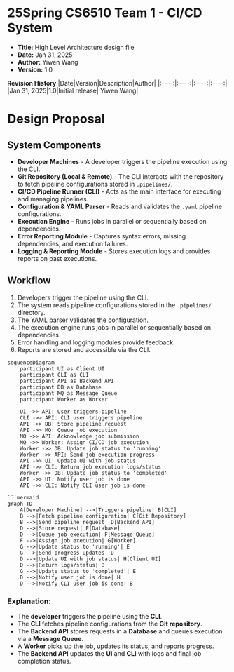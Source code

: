 # 25Spring CS6510 Team 1 - CI/CD System
- **Title:** High Level Architecture design file
- **Date:** Jan 31, 2025
- **Author:** Yiwen Wang
- **Version:** 1.0

**Revision History**
|Date|Version|Description|Author|
|:----:|:----:|:----:|:----:|
|Jan 31, 2025|1.0|Initial release| Yiwen Wang|

# Design Proposal

## System Components

- **Developer Machines** - A developer triggers the pipeline execution using the CLI.
- **Git Repository (Local & Remote)** - The CLI interacts with the repository to fetch pipeline configurations stored in `.pipelines/`.
- **CI/CD Pipeline Runner (CLI)** - Acts as the main interface for executing and managing pipelines.
- **Configuration & YAML Parser** - Reads and validates the `.yaml` pipeline configurations.
- **Execution Engine** - Runs jobs in parallel or sequentially based on dependencies.
- **Error Reporting Module** - Captures syntax errors, missing dependencies, and execution failures.
- **Logging & Reporting Module** - Stores execution logs and provides reports on past executions.

## Workflow

1. Developers trigger the pipeline using the CLI.
2. The system reads pipeline configurations stored in the `.pipelines/` directory.
3. The YAML parser validates the configuration.
4. The execution engine runs jobs in parallel or sequentially based on dependencies.
5. Error handling and logging modules provide feedback.
6. Reports are stored and accessible via the CLI.

```mermaid
sequenceDiagram
    participant UI as Client UI
    participant CLI as CLI
    participant API as Backend API
    participant DB as Database
    participant MQ as Message Queue
    participant Worker as Worker

    UI ->> API: User triggers pipeline
    CLI ->> API: CLI user triggers pipeline
    API ->> DB: Store pipeline request
    API ->> MQ: Queue job execution
    MQ ->> API: Acknowledge job submission
    MQ ->> Worker: Assign CI/CD job execution
    Worker ->> DB: Update job status to 'running'
    Worker ->> API: Send job execution progress
    API ->> UI: Update UI with job status
    API ->> CLI: Return job execution logs/status
    Worker ->> DB: Update job status to 'completed'
    API ->> UI: Notify user job is done
    API ->> CLI: Notify CLI user job is done

```mermaid
graph TD
    A[Developer Machine] -->|Triggers pipeline| B[CLI]
    B -->|Fetch pipeline configuration| C[Git Repository]
    B -->|Send pipeline request| D[Backend API]
    D -->|Store request| E[Database]
    D -->|Queue job execution| F[Message Queue]
    F -->|Assign job execution| G[Worker]
    G -->|Update status to 'running'| E
    G -->|Send progress updates| D
    D -->|Update UI with job status| H[Client UI]
    D -->|Return logs/status| B
    G -->|Update status to 'completed'| E
    D -->|Notify user job is done| H
    D -->|Notify CLI user job is done| B
```

### Explanation:
- The **developer** triggers the pipeline using the **CLI**.
- The **CLI** fetches pipeline configurations from the **Git repository**.
- The **Backend API** stores requests in a **Database** and queues execution via a **Message Queue**.
- A **Worker** picks up the job, updates its status, and reports progress.
- The **Backend API** updates the **UI** and **CLI** with logs and final job completion status.
